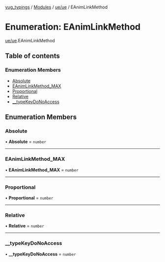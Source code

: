 [yug_typings](../README.md) / [Modules](../modules.md) / [ue/ue](../modules/ue_ue.md) / EAnimLinkMethod

# Enumeration: EAnimLinkMethod

[ue/ue](../modules/ue_ue.md).EAnimLinkMethod

## Table of contents

### Enumeration Members

- [Absolute](ue_ue.EAnimLinkMethod.md#absolute)
- [EAnimLinkMethod\_MAX](ue_ue.EAnimLinkMethod.md#eanimlinkmethod_max)
- [Proportional](ue_ue.EAnimLinkMethod.md#proportional)
- [Relative](ue_ue.EAnimLinkMethod.md#relative)
- [\_\_typeKeyDoNoAccess](ue_ue.EAnimLinkMethod.md#__typekeydonoaccess)

## Enumeration Members

### Absolute

• **Absolute** = `number`

___

### EAnimLinkMethod\_MAX

• **EAnimLinkMethod\_MAX** = `number`

___

### Proportional

• **Proportional** = `number`

___

### Relative

• **Relative** = `number`

___

### \_\_typeKeyDoNoAccess

• **\_\_typeKeyDoNoAccess** = `number`

